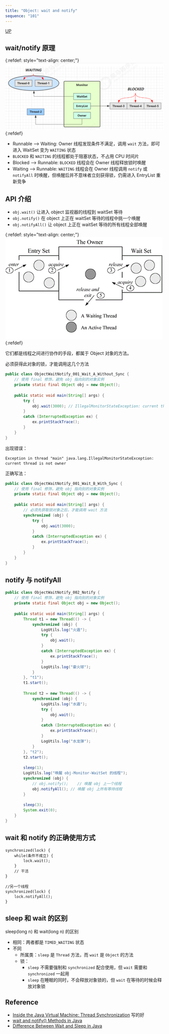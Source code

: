 ```yaml
---
title: "Object: wait and notify"
sequence: "101"
---
```


[UP](/java-concurrency.html)

## wait/notify 原理

{:refdef: style="text-align: center;"}
![](/assets/images/java/concurrency/obj/obj-monitor-state-waiting-and-blocked.png)
{:refdef}

- Runnable --> Waiting: Owner 线程发现条件不满足，调用 `wait` 方法，即可进入 WaitSet 变为 `WAITING` 状态
- `BLOCKED` 和 `WAITING` 的线程都处于阻塞状态，不占用 CPU 时间片
- Blocked --> Runnable: `BLOCKED` 线程会在 Owner 线程释放锁时唤醒
- Waiting --> Runnable: `WAITING` 线程会在 Owner 线程调用 `notify` 或 `notifyAll` 时唤醒，但唤醒后并不意味者立刻获得锁，仍需进入
  EntryList 重新竞争

## API 介绍

- `obj.wait()` 让进入 object 监视器的线程到 waitSet 等待
- `obj.notify()` 在 object 上正在 waitSet 等待的线程中挑一个唤醒
- `obj.notifyAll()` 让 object 上正在 waitSet 等待的所有线程全部唤醒

{:refdef: style="text-align: center;"}
![](/assets/images/java/concurrency/obj/obj-monitor-owner-entry-set-wait-set-trim.gif)
{:refdef}

它们都是线程之间进行协作的手段，都属于 Object 对象的方法。

必须获得此对象的锁，才能调用这几个方法

```java
public class ObjectWaitNotify_001_Wait_A_Without_Sync {
    // 使用 final 修饰，避免 obj 指向别的对象实例
    private static final Object obj = new Object();

    public static void main(String[] args) {
        try {
            obj.wait(3000); // IllegalMonitorStateException: current thread is not owner
        }
        catch (InterruptedException ex) {
            ex.printStackTrace();
        }
    }
}
```

出现错误：

```text
Exception in thread "main" java.lang.IllegalMonitorStateException: current thread is not owner
```

正确写法：

```java
public class ObjectWaitNotify_001_Wait_B_With_Sync {
    // 使用 final 修饰，避免 obj 指向别的对象实例
    private static final Object obj = new Object();

    public static void main(String[] args) {
        // 必须先获取锁对象之后，才能调用 wait 方法
        synchronized (obj) {
            try {
                obj.wait(3000);
            }
            catch (InterruptedException ex) {
                ex.printStackTrace();
            }
        }
    }
}
```

## notify 与 notifyAll

```java
public class ObjectWaitNotify_002_Notify {
    // 使用 final 修饰，避免 obj 指向别的对象实例
    private static final Object obj = new Object();

    public static void main(String[] args) {
        Thread t1 = new Thread(() -> {
            synchronized (obj) {
                LogUtils.log("火遁");
                try {
                    obj.wait();
                }
                catch (InterruptedException ex) {
                    ex.printStackTrace();
                }
                LogUtils.log("豪火球");
            }
        }, "t1");
        t1.start();

        Thread t2 = new Thread(() -> {
            synchronized (obj) {
                LogUtils.log("水遁");
                try {
                    obj.wait();
                }
                catch (InterruptedException ex) {
                    ex.printStackTrace();
                }
                LogUtils.log("水龙弹");
            }
        }, "t2");
        t2.start();

        sleep(1);
        LogUtils.log("唤醒 obj-Monitor-WaitSet 的线程");
        synchronized (obj) {
            // obj.notify();    // 唤醒 obj 上一个线程
            obj.notifyAll(); // 唤醒 obj 上所有等待线程
        }

        sleep(3);
        System.exit(0);
    }
}
```

## wait 和 notify 的正确使用方式

```text
synchronized(lock) {
    while(条件不成立) {
        lock.wait();
    }
    // 干活
}

//另一个线程
synchronized(lock) {
    lock.notifyAll();
}
```

## sleep 和 wait 的区别

sleep(long n) 和 wait(long n) 的区别

- 相同：两者都是 `TIMED_WAITING` 状态
- 不同
    - 所属类：`sleep` 是 `Thread` 方法，而 `wait` 是 `Object` 的方法
    - 锁：
        - `sleep` 不需要强制和 `synchronized` 配合使用，但 `wait` 需要和 `synchronized` 一起用
        - `sleep` 在睡眠的同时，不会释放对象锁的，但 `wait` 在等待的时候会释放对象锁

## Reference

- [Inside the Java Virtual Machine: Thread Synchronization](https://www.artima.com/insidejvm/ed2/threadsynchP.html) 写的好
- [wait and notify() Methods in Java](https://www.baeldung.com/java-wait-notify)
- [Difference Between Wait and Sleep in Java](https://www.baeldung.com/java-wait-and-sleep)
